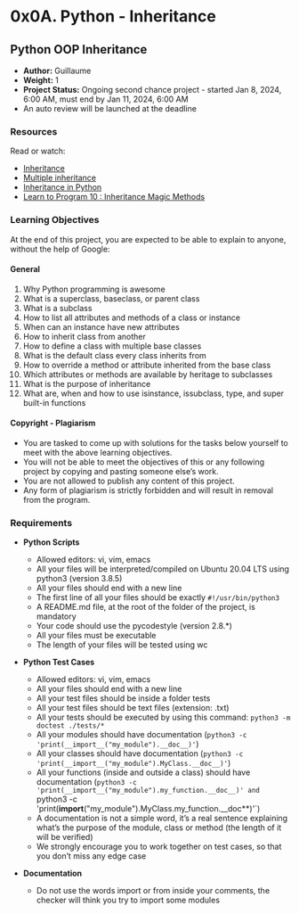 # 0x0A. Python - Inheritance

## Python OOP Inheritance
- **Author:** Guillaume
- **Weight:** 1
- **Project Status:** Ongoing second chance project - started Jan 8, 2024, 6:00 AM, must end by Jan 11, 2024, 6:00 AM
- An auto review will be launched at the deadline

### Resources

Read or watch:

- [Inheritance](#)
- [Multiple inheritance](#)
- [Inheritance in Python](#)
- [Learn to Program 10 : Inheritance Magic Methods](#)

### Learning Objectives

At the end of this project, you are expected to be able to explain to anyone, without the help of Google:

#### General

1. Why Python programming is awesome
2. What is a superclass, baseclass, or parent class
3. What is a subclass
4. How to list all attributes and methods of a class or instance
5. When can an instance have new attributes
6. How to inherit class from another
7. How to define a class with multiple base classes
8. What is the default class every class inherits from
9. How to override a method or attribute inherited from the base class
10. Which attributes or methods are available by heritage to subclasses
11. What is the purpose of inheritance
12. What are, when and how to use isinstance, issubclass, type, and super built-in functions

#### Copyright - Plagiarism

- You are tasked to come up with solutions for the tasks below yourself to meet with the above learning objectives.
- You will not be able to meet the objectives of this or any following project by copying and pasting someone else’s work.
- You are not allowed to publish any content of this project.
- Any form of plagiarism is strictly forbidden and will result in removal from the program.

### Requirements
- **Python Scripts**
  - Allowed editors: vi, vim, emacs
  - All your files will be interpreted/compiled on Ubuntu 20.04 LTS using python3 (version 3.8.5)
  - All your files should end with a new line
  - The first line of all your files should be exactly `#!/usr/bin/python3`
  - A README.md file, at the root of the folder of the project, is mandatory
  - Your code should use the pycodestyle (version 2.8.*)
  - All your files must be executable
  - The length of your files will be tested using wc

- **Python Test Cases**
  - Allowed editors: vi, vim, emacs
  - All your files should end with a new line
  - All your test files should be inside a folder tests
  - All your test files should be text files (extension: .txt)
  - All your tests should be executed by using this command: `python3 -m doctest ./tests/*`
  - All your modules should have documentation (`python3 -c 'print(__import__("my_module").__doc__)'`)
  - All your classes should have documentation (`python3 -c 'print(__import__("my_module").MyClass.__doc__)'`)
  - All your functions (inside and outside a class) should have documentation (`python3 -c 'print(__import__("my_module").my_function.__doc__)' and` python3 -c 'print(__import__("my_module").MyClass.my_function.__doc**)'`)
  - A documentation is not a simple word, it’s a real sentence explaining what’s the purpose of the module, class or method (the length of it will be verified)
  - We strongly encourage you to work together on test cases, so that you don’t miss any edge case

- **Documentation**
  - Do not use the words import or from inside your comments, the checker will think you try to import some modules
